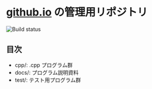 # [github.io](https://zaki-joho.github.io/zaki-pages) の管理用リポジトリ

![Build status](https://github.com/zaki-joho/zaki-pages/workflows/.github/workflows/test.yml/badge.svg?branch=master)

## 目次

- cpp/:  .cpp プログラム群
- docs/: プログラム説明資料
- test/: テスト用プログラム群

